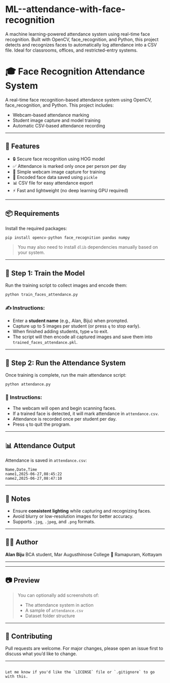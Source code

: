 # ML--attendance-with-face-recognition
A machine learning-powered attendance system using real-time face recognition. Built with OpenCV, face_recognition, and Python, this project detects and recognizes faces to automatically log attendance into a CSV file. Ideal for classrooms, offices, and restricted-entry systems.


# 🎓 Face Recognition Attendance System
A real-time face recognition-based attendance system using OpenCV, face_recognition, and Python. This project includes:
- Webcam-based attendance marking
- Student image capture and model training
- Automatic CSV-based attendance recording



---

## 🚀 Features
- 🔒 Secure face recognition using HOG model
- ✅ Attendance is marked only once per person per day
- 📸 Simple webcam image capture for training
- 📂 Encoded face data saved using `pickle`
- 📊 CSV file for easy attendance export
- ⚡ Fast and lightweight (no deep learning GPU required)

---

## 📦 Requirements

Install the required packages:

```bash
pip install opencv-python face_recognition pandas numpy
````

> You may also need to install `dlib` dependencies manually based on your system.

---

## 🧠 Step 1: Train the Model

Run the training script to collect images and encode them:

```bash
python train_faces_attendance.py
```

### ✍️ Instructions:

* Enter a **student name** (e.g., Alan, Biju) when prompted.
* Capture up to 5 images per student (or press `q` to stop early).
* When finished adding students, type `w` to exit.
* The script will then encode all captured images and save them into `trained_faces_attendance.pkl`.

---

## 🎯 Step 2: Run the Attendance System

Once training is complete, run the main attendance script:

```bash
python attendance.py
```

### 🎥 Instructions:

* The webcam will open and begin scanning faces.
* If a trained face is detected, it will mark attendance in `attendance.csv`.
* Attendance is recorded once per student per day.
* Press `q` to quit the program.

---

## 📊 Attendance Output

Attendance is saved in `attendance.csv`:

```csv
Name,Date,Time
name1,2025-06-27,08:45:22
name2,2025-06-27,08:47:10
```

---

## 📌 Notes

* Ensure **consistent lighting** while capturing and recognizing faces.
* Avoid blurry or low-resolution images for better accuracy.
* Supports `.jpg`, `.jpeg`, and `.png` formats.

---

## 👨‍💻 Author

**Alan Biju**
BCA student, Mar Augusthinose College
📍 Ramapuram, Kottayam

---

---

## 📷 Preview

> You can optionally add screenshots of:
>
> * The attendance system in action
> * A sample of `attendance.csv`
> * Dataset folder structure

---

## 🙌 Contributing

Pull requests are welcome. For major changes, please open an issue first to discuss what you’d like to change.

---

```

Let me know if you'd like the `LICENSE` file or `.gitignore` to go with this.
```

